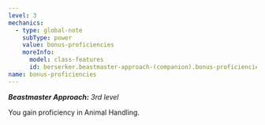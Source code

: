 ```yaml
---
level: 3
mechanics:
  - type: global-note
    subType: power
    value: bonus-proficiencies
    moreInfo:
      model: class-features
      id: berserker.beastmaster-approach-(companion).bonus-proficiencies
name: bonus-proficiencies
---
```

_**Beastmaster Approach:** 3rd level_
You gain proficiency in Animal Handling.